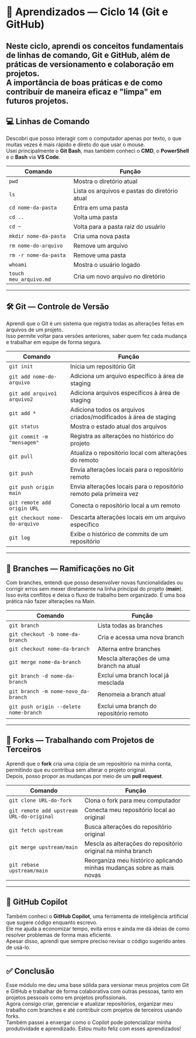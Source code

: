 # 📘 Aprendizados — Ciclo 14 (Git e GitHub)

Neste ciclo, aprendi os conceitos fundamentais de **linhas de comando, Git e GitHub**, além de práticas de versionamento e colaboração em projetos.  
A importância de boas práticas e de como contribuir de maneira eficaz e "limpa" em futuros projetos.
---

## 💻 Linhas de Comando

Descobri que posso interagir com o computador apenas por texto, o que muitas vezes é mais rápido e direto do que usar o mouse.  
Usei principalmente o **Git Bash**, mas também conheci o **CMD**, o **PowerShell** e o **Bash** via **VS Code**.

| Comando                | Função                                                                 |
|------------------------|------------------------------------------------------------------------|
| `pwd`                  | Mostra o diretório atual                                                |
| `ls`                   | Lista os arquivos e pastas do diretório atual                           |
| `cd nome-da-pasta`     | Entra em uma pasta                                                      |
| `cd ..`                | Volta uma pasta                                                         |
| `cd ~`                 | Volta para a pasta raiz do usuário                                      |
| `mkdir nome-da-pasta`  | Cria uma nova pasta                                                     |
| `rm nome-do-arquivo`   | Remove um arquivo                                                       |
| `rm -r nome-da-pasta`  | Remove uma pasta                                                        |
| `whoami`               | Mostra o usuário logado                                                 |
| `touch meu_arquivo.md` | Cria um novo arquivo no diretório                                       |


---

## 🛠️ Git — Controle de Versão

Aprendi que o Git é um sistema que registra todas as alterações feitas em arquivos de um projeto.  
Isso permite voltar para versões anteriores, saber quem fez cada mudança e trabalhar em equipe de forma segura.

| Comando                          | Função                                                                 |
|---------------------------------|-------------------------------------------------------------------------|
| `git init`                      | Inicia um repositório Git                                               |
| `git add nome-do-arquivo`       | Adiciona um arquivo específico à área de staging                        |
| `git add arquivo1 arquivo2`     | Adiciona arquivos específicos à área de staging                         |
| `git add *`                     | Adiciona todos os arquivos criados/modificados à área de staging        |
| `git status`                    | Mostra o estado atual dos arquivos                                      |
| `git commit -m "mensagem"`      | Registra as alterações no histórico do projeto                          |
| `git pull`                      | Atualiza o repositório local com alterações do remoto                   |
| `git push`                      | Envia alterações locais para o repositório remoto                       |
| `git push origin main`          | Envia alterações locais para o repositório remoto pela primeira vez     | 
| `git remote add origin URL`     | Conecta o repositório local a um remoto                                 |
| `git checkout nome-do-arquivo`  | Descarta alterações locais em um arquivo específico                     |
| `git log`                       | Exibe o histórico de commits de um repositório                          |         

---

## 🌿 Branches — Ramificações no Git

Com branches, entendi que posso desenvolver novas funcionalidades ou corrigir erros sem mexer diretamente na linha principal do projeto (**main**).  
Isso evita conflitos e deixa o fluxo de trabalho bem organizado. É uma boa prática não fazer alterações na Main.

| Comando                                | Função                                                               |
|---------------------------------------|----------------------------------------------------------------------|
| `git branch`                           | Lista todas as branches                                              |
| `git checkout -b nome-da-branch`       | Cria e acessa uma nova branch                                        |
| `git checkout nome-da-branch`          | Alterna entre branches                                               |
| `git merge nome-da-branch`             | Mescla alterações de uma branch na atual                             |
| `git branch -d nome-da-branch`         | Exclui uma branch local já mesclada                                  |
| `git branch -m nome-novo_da-branch`    | Renomeia a branch atual                                              |
| `git push origin --delete nome-branch` | Exclui uma branch do repositório remoto                              |

---

## 🍴 Forks — Trabalhando com Projetos de Terceiros

Aprendi que o **fork** cria uma cópia de um repositório na minha conta, permitindo que eu contribua sem alterar o projeto original.  
Depois, posso propor as mudanças por meio de um **pull request**.

| Comando                                   | Função                                                                 |
|-------------------------------------------|------------------------------------------------------------------------|
| `git clone URL-do-fork`                   | Clona o fork para meu computador                                       |
| `git remote add upstream URL-do-original` | Conecta meu repositório local ao original                              |
| `git fetch upstream`                      | Busca alterações do repositório original                               |
| `git merge upstream/main`                 | Mescla as alterações do repositório original na minha branch           |
| `git rebase upstream/main`                | Reorganiza meu histórico aplicando minhas mudanças sobre as mais novas |

---

## 🤖 GitHub Copilot

Também conheci o **GitHub Copilot**, uma ferramenta de inteligência artificial que sugere código enquanto escrevo.  
Ele me ajuda a economizar tempo, evita erros e ainda me dá ideias de como resolver problemas de forma mais eficiente.  
Apesar disso, aprendi que sempre preciso revisar o código sugerido antes de usá-lo.

---

## ✅ Conclusão

Esse módulo me deu uma base sólida para versionar meus projetos com Git e GitHub e trabalhar de forma colaborativa com outras pessoas, tanto em projetos pessoais como em projetos profissionais.  
Agora consigo criar, gerenciar e atualizar repositórios, organizar meu trabalho com branches e até contribuir com projetos de terceiros usando forks.  
Também passei a enxergar como o Copilot pode potencializar minha produtividade e aprendizado.
Estou muito feliz com esses aprendizados! 